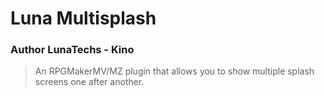 # Luna Multisplash  
### Author LunaTechs - Kino
> An RPGMakerMV/MZ plugin that allows you to show multiple splash screens one after another.
